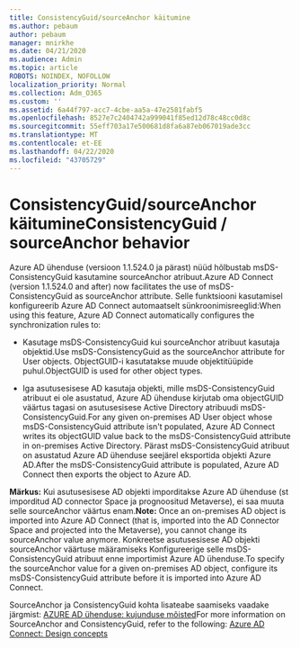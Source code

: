 ```yaml
---
title: ConsistencyGuid/sourceAnchor käitumine
ms.author: pebaum
author: pebaum
manager: mnirkhe
ms.date: 04/21/2020
ms.audience: Admin
ms.topic: article
ROBOTS: NOINDEX, NOFOLLOW
localization_priority: Normal
ms.collection: Adm_O365
ms.custom: ''
ms.assetid: 6a44f797-acc7-4cbe-aa5a-47e2581fabf5
ms.openlocfilehash: 8527e7c2404742a999041f85ed12d78c48cc0d8c
ms.sourcegitcommit: 55eff703a17e500681d8fa6a87eb067019ade3cc
ms.translationtype: MT
ms.contentlocale: et-EE
ms.lasthandoff: 04/22/2020
ms.locfileid: "43705729"
---
```

# <a name="consistencyguid--sourceanchor-behavior"></a><span data-ttu-id="3dd91-102">ConsistencyGuid/sourceAnchor käitumine</span><span class="sxs-lookup"><span data-stu-id="3dd91-102">ConsistencyGuid / sourceAnchor behavior</span></span>

<span data-ttu-id="3dd91-103">Azure AD ühenduse (versioon 1.1.524.0 ja pärast) nüüd hõlbustab msDS-ConsistencyGuid kasutamine sourceAnchor atribuut.</span><span class="sxs-lookup"><span data-stu-id="3dd91-103">Azure AD Connect (version 1.1.524.0 and after) now facilitates the use of msDS-ConsistencyGuid as sourceAnchor attribute.</span></span> <span data-ttu-id="3dd91-104">Selle funktsiooni kasutamisel konfigureerib Azure AD Connect automaatselt sünkroonimisreeglid:</span><span class="sxs-lookup"><span data-stu-id="3dd91-104">When using this feature, Azure AD Connect automatically configures the synchronization rules to:</span></span>
  
- <span data-ttu-id="3dd91-105">Kasutage msDS-ConsistencyGuid kui sourceAnchor atribuut kasutaja objektid.</span><span class="sxs-lookup"><span data-stu-id="3dd91-105">Use msDS-ConsistencyGuid as the sourceAnchor attribute for User objects.</span></span> <span data-ttu-id="3dd91-106">ObjectGUID-i kasutatakse muude objektitüüpide puhul.</span><span class="sxs-lookup"><span data-stu-id="3dd91-106">ObjectGUID is used for other object types.</span></span>
    
- <span data-ttu-id="3dd91-107">Iga asutusesisese AD kasutaja objekti, mille msDS-ConsistencyGuid atribuut ei ole asustatud, Azure AD ühenduse kirjutab oma objectGUID väärtus tagasi on asutusesisese Active Directory atribuudi msDS-ConsistencyGuid.</span><span class="sxs-lookup"><span data-stu-id="3dd91-107">For any given on-premises AD User object whose msDS-ConsistencyGuid attribute isn't populated, Azure AD Connect writes its objectGUID value back to the msDS-ConsistencyGuid attribute in on-premises Active Directory.</span></span> <span data-ttu-id="3dd91-108">Pärast msDS-ConsistencyGuid atribuut on asustatud Azure AD ühenduse seejärel eksportida objekti Azure AD.</span><span class="sxs-lookup"><span data-stu-id="3dd91-108">After the msDS-ConsistencyGuid attribute is populated, Azure AD Connect then exports the object to Azure AD.</span></span>
    
 <span data-ttu-id="3dd91-109">**Märkus:** Kui asutusesisese AD objekti imporditakse Azure AD ühenduse (st imporditud AD connector Space ja prognoositud Metaverse), ei saa muuta selle sourceAnchor väärtus enam.</span><span class="sxs-lookup"><span data-stu-id="3dd91-109">**Note:** Once an on-premises AD object is imported into Azure AD Connect (that is, imported into the AD Connector Space and projected into the Metaverse), you cannot change its sourceAnchor value anymore.</span></span> <span data-ttu-id="3dd91-110">Konkreetse asutusesisese AD objekti sourceAnchor väärtuse määramiseks Konfigureerige selle msDS-ConsistencyGuid atribuut enne importimist Azure AD ühenduse.</span><span class="sxs-lookup"><span data-stu-id="3dd91-110">To specify the sourceAnchor value for a given on-premises AD object, configure its msDS-ConsistencyGuid attribute before it is imported into Azure AD Connect.</span></span> 
  
<span data-ttu-id="3dd91-111">SourceAnchor ja ConsistencyGuid kohta lisateabe saamiseks vaadake järgmist: [AZURE AD ühenduse: kujunduse mõisted](https://docs.microsoft.com/azure/active-directory/connect/active-directory-aadconnect-design-concepts)</span><span class="sxs-lookup"><span data-stu-id="3dd91-111">For more information on SourceAnchor and ConsistencyGuid, refer to the following: [Azure AD Connect: Design concepts](https://docs.microsoft.com/azure/active-directory/connect/active-directory-aadconnect-design-concepts)</span></span>
  


